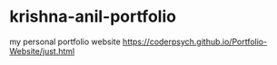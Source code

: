 # krishna-anil-portfolio
my personal portfolio website
https://coderpsych.github.io/Portfolio-Website/just.html
